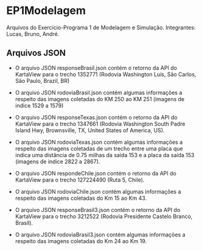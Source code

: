 # EP1Modelagem

Arquivos do Exercício-Programa 1 de Modelagem e Simulação.
Integrantes: Lucas, Bruno, André.

## Arquivos JSON
- O arquivo JSON responseBrasil.json contém o retorno da API do KartaView para o trecho 1352771 (Rodovia Washington Luís, São Carlos, São Paulo, Brazil, BR)

- O arquivo JSON rodoviaBrasil.json contém algumas informações a respeito das imagens coletadas do KM 250 ao KM 251 (imagens de indice 1529 a 1579) 

- O arquivo JSON responseTexas.json contém o retorno da API do KartaView para o trecho 1347661 (Rodovia Washington South Padre Island Hwy, Brownsville, TX, United States of America, US).

- O arquivo JSON rodoviaTexas.json contém algumas informações a respeito das imagens coletadas de um trecho entre uma placa que indica uma distância de 0.75 milhas da saída 153 e a placa da saída 153 (imagens de indice 2822 a 2867).

- O arquivo JSON respondeChile.json contém o retorno da API do KartaView para o trecho 127224490 (Ruta 5, Chile).

- O arquivo JSON rodoviaChile.json contém algumas informações a respeito das imagens coletadas do Km 15 ao Km 43.

- O arquivo JSON responseBrasil3.json contém o retorno da API do KartaView para o trecho 3212522 (Rodovia Presidente Castelo Branco, Brasil).

- O arquivo JSON rodoviaBrasil3.json contém algumas informações a respeito das imagens coletadas do Km 24 ao Km 19.

